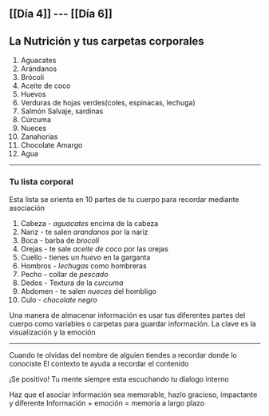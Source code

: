 [[Día 4]] --- [[Día 6]]
--
## La Nutrición y tus carpetas corporales
1. Aguacates
2. Arándanos
3. Brócoli
4. Aceite de coco
5. Huevos
6. Verduras de hojas verdes(coles, espinacas, lechuga)
7. Salmón Salvaje, sardinas
8. Cúrcuma 
9. Nueces 
10. Zanahorias
11. Chocolate Amargo
12. Agua

---
### Tu lista corporal
Esta lista se orienta en 10 partes de tu cuerpo para recordar mediante asociación

1. Cabeza - *aguacates* encima de la cabeza
2. Nariz - te salen *arandanos* por la nariz
3. Boca - barba de *brocoli*
4. Orejas - te sale *aceite de coco* por las orejas
5. Cuello - tienes un *huevo* en la garganta
6. Hombros - *lechugas* como hombreras
7. Pecho - collar de *pescado*
8. Dedos - Textura de la *curcuma*
9. Abdomen - te salen *nueces* del hombligo
10. Culo - *chocolate negro*

Una manera de almacenar información es usar tus diferentes partes del cuerpo como variables o carpetas para guardar información.
La clave es la visualización y la emoción

---

Cuando te olvidas del nombre de alguien tiendes a recordar donde lo conociste
El contexto te ayuda a recordar el contenido

¡Se positivo! Tu mente siempre esta escuchando tu dialogo interno

Haz que el asociar información sea memorable, hazlo gracioso, impactante y diferente
Información + emoción = memoria a largo plazo